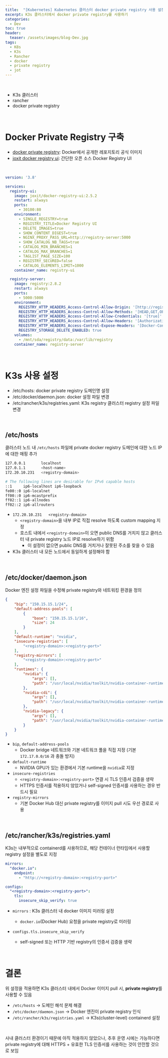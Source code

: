 ```yaml
---
title:  "[Kubernetes] Kubernetes 클러스터 docker private registry 사용 설정"
excerpt: K3s 클러스터에서 docker private registry를 사용하기
categories:
  - Dev
toc: true
header:
  teaser: /assets/images/blog-Dev.jpg
tags:
  - K8s
  - K3s
  - Rancher
  - docker
  - private registry
  - jot
---
```




<br>

- K3s 클러스터
- rancher
- docker private registry





<br>

# Docker Private Registry 구축



- [docker private registry](https://hub.docker.com/_/registry): Docker에서 공개한 레포지토리 공식 이미지
- [joxit docker registry ui](https://github.com/Joxit/docker-registry-ui): 간단한 오픈 소스 Docker Registry UI

<br>

```yaml
version: '3.8'

services:
  registry-ui:
    image: joxit/docker-registry-ui:2.5.2
    restart: always
    ports:
      - 30100:80
    environment:
      - SINGLE_REGISTRY=true
      - REGISTRY_TITLE=Docker Registry UI
      - DELETE_IMAGES=true
      - SHOW_CONTENT_DIGEST=true
      - NGINX_PROXY_PASS_URL=http://registry-server:5000
      - SHOW_CATALOG_NB_TAGS=true
      - CATALOG_MIN_BRANCHES=1
      - CATALOG_MAX_BRANCHES=1
      - TAGLIST_PAGE_SIZE=100
      - REGISTRY_SECURED=false
      - CATALOG_ELEMENTS_LIMIT=1000
    container_name: registry-ui

  registry-server:
    image: registry:2.8.2
    restart: always
    ports:
      - 5000:5000
    environment:
      REGISTRY_HTTP_HEADERS_Access-Control-Allow-Origin: '[http://registry-ui]'
      REGISTRY_HTTP_HEADERS_Access-Control-Allow-Methods: '[HEAD,GET,OPTIONS,DELETE]'
      REGISTRY_HTTP_HEADERS_Access-Control-Allow-Credentials: '[true]'
      REGISTRY_HTTP_HEADERS_Access-Control-Allow-Headers: '[Authorization,Accept,Cache-Control]'
      REGISTRY_HTTP_HEADERS_Access-Control-Expose-Headers: '[Docker-Content-Digest]'
      REGISTRY_STORAGE_DELETE_ENABLED: true
    volumes:
      - /mnt/sda/registry/data:/var/lib/registry
    container_name: registry-server

```





<br>

# K3s 사용 설정

- /etc/hosts: docker private registry 도메인명 설정
- /etc/docker/daemon.json: docker 설정 파일 변경
- /etc/rancher/k3s/registries.yaml: K3s registry 클러스터 registry 설정 파일 변경



<br>

## /etc/hosts

클러스터 노드 내 `/etc/hosts` 파일에 private docker registry 도메인에 대한 노드 IP에 대한 매핑 추가

```sh
127.0.0.1       localhost
127.0.1.1       <host-name>
172.20.10.231   <registry-domain>

# The following lines are desirable for IPv6 capable hosts
::1     ip6-localhost ip6-loopback
fe00::0 ip6-localnet
ff00::0 ip6-mcastprefix
ff02::1 ip6-allnodes
ff02::2 ip6-allrouters
```

- `172.20.10.231   <registry-domain>`
  - `<registry-domain>`을 내부 IP로 직접 resolve 하도록 custom mapping 지정
  - 호스트 내에서 `<registry-domain>`이 오면 public DNS를 거치지 않고 클러스터 내 private registry 노드 IP로 resolve하기 위함
    - 이 설정이 없으면 public DNS를 거치거나 잘못된 주소를 찾을 수 있음
- K3s 클러스터 내 모든 노드에서 동일하게 설정해야 함

<br>

## /etc/docker/daemon.json

Docker 엔진 설정 파일을 수정해 private registry와 네트워킹 환경을 정의

```json
{
    "bip": "150.15.15.1/24",
    "default-address-pools": [
        {
            "base": "150.15.15.1/16",
            "size": 24
        }
    ],
    "default-runtime": "nvidia",
    "insecure-registries": [
        "<registry-domain>:<registry-port>"
    ],
    "registry-mirrors": [
        "<registry-domain>:<registry-port>"
    ],
    "runtimes": {
        "nvidia": {
            "args": [],
            "path": "/usr/local/nvidia/toolkit/nvidia-container-runtime"
        },
        "nvidia-cdi": {
            "args": [],
            "path": "/usr/local/nvidia/toolkit/nvidia-container-runtime.cdi"
        },
        "nvidia-legacy": {
            "args": [],
            "path": "/usr/local/nvidia/toolkit/nvidia-container-runtime.legacy"
        }
    }
}

```

- `bip`, `default-address-pools`
  - Docker bridge 네트워크와 기본 네트워크 풀을 직접 지정 (기본 `172.17.0.0/16` 과 충돌 방지)
- `default-runtime`
  - NVIDIA GPU가 있는 환경에서 기본 runtime을 `nvidia`로 지정
- `insecure-registries`
  - `<registry-domain>:<registry-port>` 연결 시 TLS 인증서 검증을 생략
  - HTTPS 인증서를 적용하지 않았거나 self-signed 인증서를 사용하는 경우 반드시 필요
- `registry-mirrors`
  - 기본 Docker Hub 대신 private registry를 이미지 pull 시도 우선 경로로 사용

<br>



## /etc/rancher/k3s/registries.yaml

K3s는 내부적으로 containerd를 사용하므로, 해당 컨테이너 런타임에서 사용할 registry 설정을 별도로 지정

```yaml
mirrors:
  "docker.io":
    endpoint:
      - "http://<registry-domain>:<registry-port>"

configs:
  "<registry-domain>:<registry-port>":
    tls:
      insecure_skip_verify: true

```

- `mirrors` : K3s 클러스터 내 docker 이미지 미러링 설정
  - `docker.io`(Docker Hub) 요청을 private registry로 미러링

- `configs.tls.insecure_skip_verify`
  - self-signed 또는 HTTP 기반 registry의 인증서 검증을 생략







<br>

# 결론

위 설정을 적용하면 K3s 클러스터 내에서 Docker 이미지 pull 시, **private registry**를 사용할 수 있음

- `/etc/hosts` → 도메인 해석 문제 해결
- `/etc/docker/daemon.json` → Docker 엔진이 private registry 인식
- `/etc/rancher/k3s/registries.yaml` → K3s(cluster-level) containerd 설정

<br>

사내 클러스터 환경이기 때문에 아직 적용하지 않았으나, 추후 운영 시에는 가능하다면 private registry에 대해 HTTPS + 유효한 TLS 인증서를 사용하는 것이 안전할 것으로 보임

